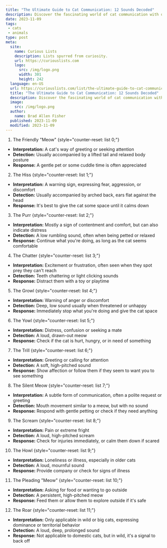 ```yaml
---
title: "The Ultimate Guide to Cat Communication: 12 Sounds Decoded"
description: Discover the fascinating world of cat communication with our ultimate guide. Decode 12 cat sounds and satisfy your curious mind about feline behavior.
date: 2023-11-09
tags:
 - cats
 - animals
type: post
meta:
  site:
    name: Curious Lists
    description: Lists spurred from curiosity.
    url: https://curiouslists.com
    logo:
      src: /img/logo.png
      width: 301
      height: 242
  language: en-US
  url: https://curiouslists.com/list/the-ultimate-guide-to-cat-communication-12-sounds-decoded
  title: "The Ultimate Guide to Cat Communication: 12 Sounds Decoded"
  description: Discover the fascinating world of cat communication with our ultimate guide. Decode 12 cat sounds and satisfy your curious mind about feline behavior.
  image:
    src: /img/logo.png
  author:
    name: Brad Allen Fisher
  published: 2023-11-09
  modified: 2023-11-09
---
```


1. The Friendly "Meow" {style="counter-reset: list 0;"}
  - **Interpretation:** A cat's way of greeting or seeking attention
  - **Detection:** Usually accompanied by a lifted tail and relaxed body posture
  - **Response:** A gentle pet or some cuddle time is often appreciated
   
2. The Hiss {style="counter-reset: list 1;"}
  - **Interpretation:** A warning sign, expressing fear, aggression, or discomfort
  - **Detection:** Usually accompanied by arched back, ears flat against the head
  - **Response:** It's best to give the cat some space until it calms down
   
3. The Purr {style="counter-reset: list 2;"}
  - **Interpretation:** Mostly a sign of contentment and comfort, but can also indicate distress
  - **Detection:** A low rumbling sound, often when being petted or relaxed
  - **Response:** Continue what you're doing, as long as the cat seems comfortable
   
4. The Chatter {style="counter-reset: list 3;"}
  - **Interpretation:** Excitement or frustration, often seen when they spot prey they can't reach
  - **Detection:** Teeth chattering or light clicking sounds
  - **Response:** Distract them with a toy or playtime
   
5. The Growl {style="counter-reset: list 4;"}
  - **Interpretation:** Warning of anger or discomfort
  - **Detection:** Deep, low sound usually when threatened or unhappy
  - **Response:** Immediately stop what you're doing and give the cat space
   
6. The Yowl {style="counter-reset: list 5;"}
  - **Interpretation:** Distress, confusion or seeking a mate
  - **Detection:** A loud, drawn-out meow
  - **Response:** Check if the cat is hurt, hungry, or in need of something
   
7. The Trill {style="counter-reset: list 6;"}
  - **Interpretation:** Greeting or calling for attention
  - **Detection:** A soft, high-pitched sound
  - **Response:** Show affection or follow them if they seem to want you to see something
   

8. The Silent Meow {style="counter-reset: list 7;"}
  - **Interpretation:** A subtle form of communication, often a polite request or greeting
  - **Detection:** Mouth movement similar to a meow, but with no sound
  - **Response:** Respond with gentle petting or check if they need anything
   
9. The Scream {style="counter-reset: list 8;"}
  - **Interpretation:** Pain or extreme fright
  - **Detection:** A loud, high-pitched scream
  - **Response:** Check for injuries immediately, or calm them down if scared
   
10. The Howl {style="counter-reset: list 9;"}
  - **Interpretation:** Loneliness or illness, especially in older cats
  - **Detection:** A loud, mournful sound
  - **Response:** Provide company or check for signs of illness
   
11. The Pleading "Meow" {style="counter-reset: list 10;"}
  - **Interpretation:** Asking for food or wanting to go outside
  - **Detection:** A persistent, high-pitched meow
  - **Response:** Feed them or allow them to explore outside if it's safe
   
12. The Roar {style="counter-reset: list 11;"}
  - **Interpretation:** Only applicable in wild or big cats, expressing dominance or territorial behavior
  - **Detection:** A loud, deep, prolonged sound
  - **Response:** Not applicable to domestic cats, but in wild, it's a signal to back off